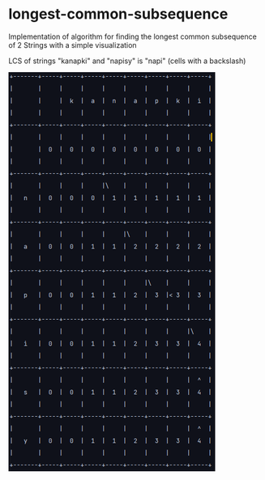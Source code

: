 # longest-common-subsequence
Implementation of algorithm for finding the longest common subsequence
of 2 Strings with a simple visualization

LCS of strings "kanapki" and "napisy" is "napi" (cells with a backslash)

<img src ="https://github.com/Javelel/longest-common-subsequence/blob/main/img/example.png"/>
